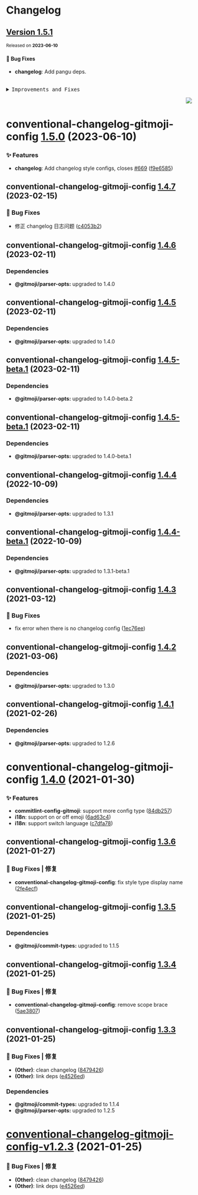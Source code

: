 # Changelog

## [Version&nbsp;1.5.1](https://github.com/arvinxx/gitmoji-commit-workflow/compare/conventional-changelog-gitmoji-config@1.5.0...conventional-changelog-gitmoji-config@1.5.1)

<sup>Released on **2023-06-10**</sup>

#### 🐛 Bug Fixes

- **changelog**: Add pangu deps.

<br/>

<details>
<summary><kbd>Improvements and Fixes</kbd></summary>

##### What's fixed

- **changelog**: Add pangu deps ([f62727e](https://github.com/arvinxx/gitmoji-commit-workflow/commit/f62727e))

</details>

<div align="right">

[![](https://img.shields.io/badge/-BACK_TO_TOP-151515?style=flat-square)](#readme-top)

</div>

# conventional-changelog-gitmoji-config [1.5.0](https://github.com/arvinxx/gitmoji-commit-workflow/compare/conventional-changelog-gitmoji-config@1.4.7...conventional-changelog-gitmoji-config@1.5.0) (2023-06-10)

### ✨ Features

- **changelog**: Add changelog style configs, closes [#669](https://github.com/arvinxx/gitmoji-commit-workflow/issues/669) ([f9e6585](https://github.com/arvinxx/gitmoji-commit-workflow/commit/f9e6585))

## conventional-changelog-gitmoji-config [1.4.7](https://github.com/arvinxx/gitmoji-commit-workflow/compare/conventional-changelog-gitmoji-config@1.4.6...conventional-changelog-gitmoji-config@1.4.7) (2023-02-15)

### 🐛 Bug Fixes

- 修正 changelog 日志问题 ([c4053b2](https://github.com/arvinxx/gitmoji-commit-workflow/commit/c4053b2))

## conventional-changelog-gitmoji-config [1.4.6](https://github.com/arvinxx/gitmoji-commit-workflow/compare/conventional-changelog-gitmoji-config@1.4.5...conventional-changelog-gitmoji-config@1.4.6) (2023-02-11)

### Dependencies

- **@gitmoji/parser-opts:** upgraded to 1.4.0

## conventional-changelog-gitmoji-config [1.4.5](https://github.com/arvinxx/gitmoji-commit-workflow/compare/conventional-changelog-gitmoji-config@1.4.4...conventional-changelog-gitmoji-config@1.4.5) (2023-02-11)

### Dependencies

- **@gitmoji/parser-opts:** upgraded to 1.4.0

## conventional-changelog-gitmoji-config [1.4.5-beta.1](https://github.com/arvinxx/gitmoji-commit-workflow/compare/conventional-changelog-gitmoji-config@1.4.4...conventional-changelog-gitmoji-config@1.4.5-beta.1) (2023-02-11)

### Dependencies

- **@gitmoji/parser-opts:** upgraded to 1.4.0-beta.2

## conventional-changelog-gitmoji-config [1.4.5-beta.1](https://github.com/arvinxx/gitmoji-commit-workflow/compare/conventional-changelog-gitmoji-config@1.4.4...conventional-changelog-gitmoji-config@1.4.5-beta.1) (2023-02-11)

### Dependencies

- **@gitmoji/parser-opts:** upgraded to 1.4.0-beta.1

## conventional-changelog-gitmoji-config [1.4.4](https://github.com/arvinxx/gitmoji-commit-workflow/compare/conventional-changelog-gitmoji-config@1.4.3...conventional-changelog-gitmoji-config@1.4.4) (2022-10-09)

### Dependencies

- **@gitmoji/parser-opts:** upgraded to 1.3.1

## conventional-changelog-gitmoji-config [1.4.4-beta.1](https://github.com/arvinxx/gitmoji-commit-workflow/compare/conventional-changelog-gitmoji-config@1.4.3...conventional-changelog-gitmoji-config@1.4.4-beta.1) (2022-10-09)

### Dependencies

- **@gitmoji/parser-opts:** upgraded to 1.3.1-beta.1

## conventional-changelog-gitmoji-config [1.4.3](https://github.com/arvinxx/gitmoji-commit-workflow/compare/conventional-changelog-gitmoji-config@1.4.2...conventional-changelog-gitmoji-config@1.4.3) (2021-03-12)

### 🐛 Bug Fixes

- fix error when there is no changelog config ([1ec76ee](https://github.com/arvinxx/gitmoji-commit-workflow/commit/1ec76ee))

## conventional-changelog-gitmoji-config [1.4.2](https://github.com/arvinxx/gitmoji-commit-workflow/compare/conventional-changelog-gitmoji-config@1.4.1...conventional-changelog-gitmoji-config@1.4.2) (2021-03-06)

### Dependencies

- **@gitmoji/parser-opts:** upgraded to 1.3.0

## conventional-changelog-gitmoji-config [1.4.1](https://github.com/arvinxx/gitmoji-commit-workflow/compare/conventional-changelog-gitmoji-config@1.4.0...conventional-changelog-gitmoji-config@1.4.1) (2021-02-26)

### Dependencies

- **@gitmoji/parser-opts:** upgraded to 1.2.6

# conventional-changelog-gitmoji-config [1.4.0](https://github.com/arvinxx/gitmoji-commit-workflow/compare/conventional-changelog-gitmoji-config@1.3.6...conventional-changelog-gitmoji-config@1.4.0) (2021-01-30)

### ✨ Features

- **commitlint-config-gitmoji**: support more config type ([84db257](https://github.com/arvinxx/gitmoji-commit-workflow/commit/84db257))
- **i18n**: support on or off emoji ([6ad63c4](https://github.com/arvinxx/gitmoji-commit-workflow/commit/6ad63c4))
- **i18n**: support switch language ([c7dfa78](https://github.com/arvinxx/gitmoji-commit-workflow/commit/c7dfa78))

## conventional-changelog-gitmoji-config [1.3.6](https://github.com/arvinxx/gitmoji-commit-workflow/compare/conventional-changelog-gitmoji-config@1.3.5...conventional-changelog-gitmoji-config@1.3.6) (2021-01-27)

### 🐛 Bug Fixes | 修复

- **conventional-changelog-gitmoji-config**: fix style type display name ([2fe4ecf](https://github.com/arvinxx/gitmoji-commit-workflow/commit/2fe4ecf))

## conventional-changelog-gitmoji-config [1.3.5](https://github.com/arvinxx/gitmoji-commit-workflow/compare/conventional-changelog-gitmoji-config@1.3.4...conventional-changelog-gitmoji-config@1.3.5) (2021-01-25)

### Dependencies

- **@gitmoji/commit-types:** upgraded to 1.1.5

## conventional-changelog-gitmoji-config [1.3.4](https://github.com/arvinxx/gitmoji-commit-workflow/compare/conventional-changelog-gitmoji-config@1.3.3...conventional-changelog-gitmoji-config@1.3.4) (2021-01-25)

### 🐛 Bug Fixes | 修复

- **conventional-changelog-gitmoji-config**: remove scope brace ([5ae3807](https://github.com/arvinxx/gitmoji-commit-workflow/commit/5ae3807))

## conventional-changelog-gitmoji-config [1.3.3](https://github.com/arvinxx/gitmoji-commit-workflow/compare/conventional-changelog-gitmoji-config@1.3.2...conventional-changelog-gitmoji-config@1.3.3) (2021-01-25)

### 🐛 Bug Fixes | 修复

- **(Other)**: clean changelog ([8479426](https://github.com/arvinxx/gitmoji-commit-workflow/commit/8479426))
- **(Other)**: link deps ([e4526ed](https://github.com/arvinxx/gitmoji-commit-workflow/commit/e4526ed))

### Dependencies

- **@gitmoji/commit-types:** upgraded to 1.1.4
- **@gitmoji/parser-opts:** upgraded to 1.2.5

# [conventional-changelog-gitmoji-config-v1.2.3](https://github.com/arvinxx/gitmoji-commit-workflow/compare/conventional-changelog-gitmoji-config-v1.2.2...conventional-changelog-gitmoji-config-v1.2.3) (2021-01-25)

### 🐛 Bug Fixes | 修复

- **(Other)**: clean changelog ([8479426](https://github.com/arvinxx/gitmoji-commit-workflow/commit/8479426))
- **(Other)**: link deps ([e4526ed](https://github.com/arvinxx/gitmoji-commit-workflow/commit/e4526ed))
